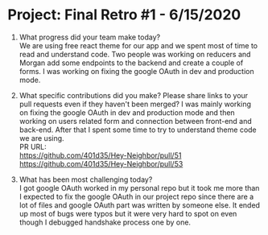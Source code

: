 # Project: Final Retro #1 - 6/15/2020

1. What progress did your team make today?  
   We are using free react theme for our app and we spent most of time to read and understand code. Two people was working on reducers and Morgan add some endpoints to the backend and create a couple of forms. I was working on fixing the google OAuth in dev and production mode.

2. What specific contributions did you make? Please share links to your pull requests even if they haven't been merged?
   I was mainly working on fixing the google OAuth in dev and production mode and then working on users related form and connection between front-end and back-end. After that I spent some time to try to understand theme code we are using.<br/>
   PR URL:<br/>
   https://github.com/401d35/Hey-Neighbor/pull/51<br/>
   https://github.com/401d35/Hey-Neighbor/pull/53

3. What has been most challenging today?  
   I got google OAuth worked in my personal repo but it took me more than I expected to fix the google OAuth in our project repo since there are a lot of files and google OAuth part was written by someone else. It ended up most of bugs were typos but it were very hard to spot on even though I debugged handshake process one by one.
